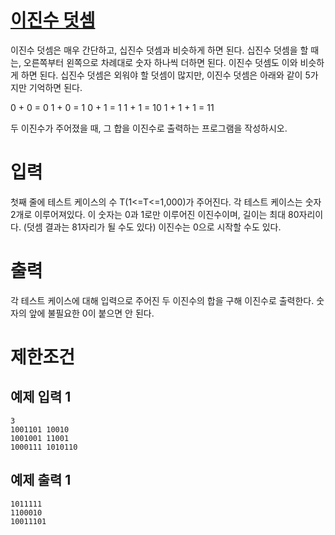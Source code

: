 # [이진수 덧셈](https://www.acmicpc.net/problem/2729)

이진수 덧셈은 매우 간단하고, 십진수 덧셈과 비슷하게 하면 된다. 십진수 덧셈을 할 때는, 오른쪽부터 왼쪽으로 차례대로 숫자 하나씩 더하면 된다. 이진수 덧셈도 이와 비슷하게 하면 된다. 십진수 덧셈은 외워야 할 덧셈이 많지만, 이진수 덧셈은 아래와 같이 5가지만 기억하면 된다.

0 + 0 = 0
1 + 0 = 1
0 + 1 = 1
1 + 1 = 10
1 + 1 + 1 = 11

두 이진수가 주어졌을 때, 그 합을 이진수로 출력하는 프로그램을 작성하시오.

# 입력


첫째 줄에 테스트 케이스의 수 T(1<=T<=1,000)가 주어진다. 각 테스트 케이스는 숫자 2개로 이루어져있다. 이 숫자는 0과 1로만 이루어진 이진수이며, 길이는 최대 80자리이다. (덧셈 결과는 81자리가 될 수도 있다) 이진수는 0으로 시작할 수도 있다.

# 출력


각 테스트 케이스에 대해 입력으로 주어진 두 이진수의 합을 구해 이진수로 출력한다. 숫자의 앞에 불필요한 0이 붙으면 안 된다.

# 제한조건



## 예제 입력 1

```
3
1001101 10010
1001001 11001
1000111 1010110
```

## 예제 출력 1

```
1011111
1100010
10011101
```

